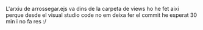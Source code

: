 L'arxiu de arrossegar.ejs va dins de la carpeta de views ho he fet aixi perque desde el visual studio code no em deixa fer el commit he esperat 30 min i no fa res :/
